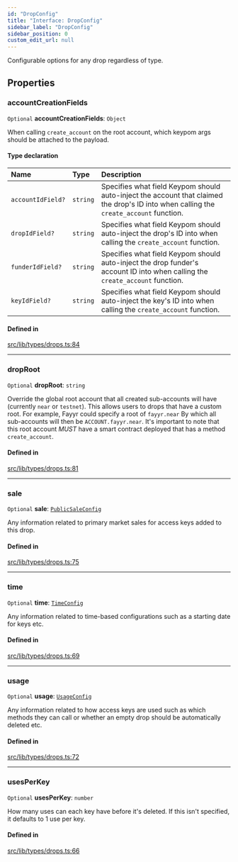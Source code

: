 ```yaml
---
id: "DropConfig"
title: "Interface: DropConfig"
sidebar_label: "DropConfig"
sidebar_position: 0
custom_edit_url: null
---
```


Configurable options for any drop regardless of type.

## Properties

### accountCreationFields

 `Optional` **accountCreationFields**: `Object`

When calling `create_account` on the root account, which keypom args should be attached to the payload.

#### Type declaration

| Name | Type | Description |
| :------ | :------ | :------ |
| `accountIdField?` | `string` | Specifies what field Keypom should auto-inject the account that claimed the drop's ID into when calling the `create_account` function. |
| `dropIdField?` | `string` | Specifies what field Keypom should auto-inject the drop's ID into when calling the `create_account` function. |
| `funderIdField?` | `string` | Specifies what field Keypom should auto-inject the drop funder's account ID into when calling the `create_account` function. |
| `keyIdField?` | `string` | Specifies what field Keypom should auto-inject the key's ID into when calling the `create_account` function. |

#### Defined in

[src/lib/types/drops.ts:84](https://github.com/keypom/keypom-js/blob/5eb1fcc/src/lib/types/drops.ts#L84)

___

### dropRoot

 `Optional` **dropRoot**: `string`

Override the global root account that all created sub-accounts will have (currently `near` or `testnet`). This allows users to drops that have a custom root.
For example, Fayyr could specify a root of `fayyr.near` By which all sub-accounts will then be `ACCOUNT.fayyr.near`. 
It's important to note that this root account *MUST* have a smart contract deployed that has a method `create_account`.

#### Defined in

[src/lib/types/drops.ts:81](https://github.com/keypom/keypom-js/blob/5eb1fcc/src/lib/types/drops.ts#L81)

___

### sale

 `Optional` **sale**: [`PublicSaleConfig`](PublicSaleConfig.md)

Any information related to primary market sales for access keys added to this drop.

#### Defined in

[src/lib/types/drops.ts:75](https://github.com/keypom/keypom-js/blob/5eb1fcc/src/lib/types/drops.ts#L75)

___

### time

 `Optional` **time**: [`TimeConfig`](TimeConfig.md)

Any information related to time-based configurations such as a starting date for keys etc.

#### Defined in

[src/lib/types/drops.ts:69](https://github.com/keypom/keypom-js/blob/5eb1fcc/src/lib/types/drops.ts#L69)

___

### usage

 `Optional` **usage**: [`UsageConfig`](UsageConfig.md)

Any information related to how access keys are used such as which methods they can call or whether an empty drop should be automatically deleted etc.

#### Defined in

[src/lib/types/drops.ts:72](https://github.com/keypom/keypom-js/blob/5eb1fcc/src/lib/types/drops.ts#L72)

___

### usesPerKey

 `Optional` **usesPerKey**: `number`

How many uses can each key have before it's deleted. If this isn't specified, it defaults to 1 use per key.

#### Defined in

[src/lib/types/drops.ts:66](https://github.com/keypom/keypom-js/blob/5eb1fcc/src/lib/types/drops.ts#L66)
